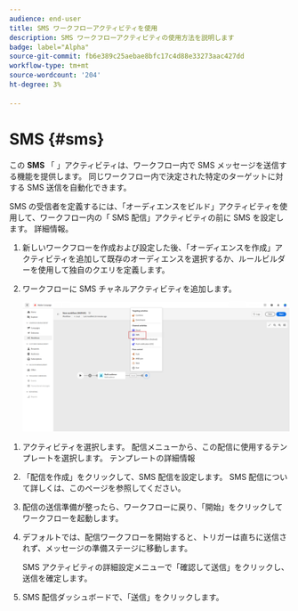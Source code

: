 ```yaml
---
audience: end-user
title: SMS ワークフローアクティビティを使用
description: SMS ワークフローアクティビティの使用方法を説明します
badge: label="Alpha"
source-git-commit: fb6e389c25aebae8bfc17c4d88e33273aac427dd
workflow-type: tm+mt
source-wordcount: '204'
ht-degree: 3%

---
```



# SMS {#sms}

この **SMS** 「 」アクティビティは、ワークフロー内で SMS メッセージを送信する機能を提供します。 同じワークフロー内で決定された特定のターゲットに対する SMS 送信を自動化できます。

SMS の受信者を定義するには、「オーディエンスをビルド」アクティビティを使用して、ワークフロー内の「 SMS 配信」アクティビティの前に SMS を設定します。 詳細情報。

1. 新しいワークフローを作成および設定した後、「オーディエンスを作成」アクティビティを追加して既存のオーディエンスを選択するか、ルールビルダーを使用して独自のクエリを定義します。

1. ワークフローに SMS チャネルアクティビティを追加します。

   ![](../assets/activity-sms-1.png)
<!--
1. Select the Type of delivery:

    * Single delivery: Choose this option if you want the SMS to be sent only once. You have the flexibility to choose whether or not to include an outbound transition from this activity.

    * Recurring delivery: Choose this option if you want the SMS to be sent multiple times based on a defined frequency. The frequency can be configured using a Scheduler activity, allowing you to schedule the SMS to be sent at regular intervals.
-->

1. アクティビティを選択します。 配信メニューから、この配信に使用するテンプレートを選択します。 テンプレートの詳細情報

1. 「配信を作成」をクリックして、SMS 配信を設定します。 SMS 配信について詳しくは、このページを参照してください。

1. 配信の送信準備が整ったら、ワークフローに戻り、「開始」をクリックしてワークフローを起動します。

1. デフォルトでは、配信ワークフローを開始すると、トリガーは直ちに送信されず、メッセージの準備ステージに移動します。

   SMS アクティビティの詳細設定メニューで「確認して送信」をクリックし、送信を確定します。

1. SMS 配信ダッシュボードで、「送信」をクリックします。
